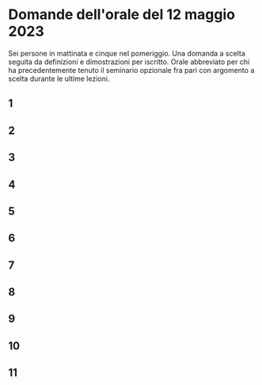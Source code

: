 # Domande dell'orale del 12 maggio 2023

Sei persone in mattinata e cinque nel pomeriggio. Una domanda a scelta seguita
da definizioni e dimostrazioni per iscritto. Orale abbreviato per chi ha
precedentemente tenuto il seminario opzionale fra pari con argomento a scelta
durante le ultime lezioni.

## 1

## 2

## 3

## 4

## 5

## 6

## 7

## 8

## 9

## 10

## 11
